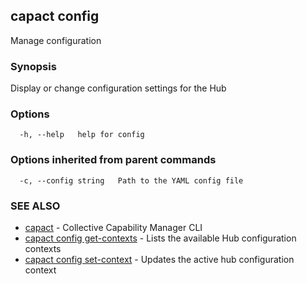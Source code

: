 ## capact config

Manage configuration

### Synopsis

Display or change configuration settings for the Hub

### Options

```
  -h, --help   help for config
```

### Options inherited from parent commands

```
  -c, --config string   Path to the YAML config file
```

### SEE ALSO

* [capact](capact.md)	 - Collective Capability Manager CLI
* [capact config get-contexts](capact_config_get-contexts.md)	 - Lists the available Hub configuration contexts
* [capact config set-context](capact_config_set-context.md)	 - Updates the active hub configuration context

